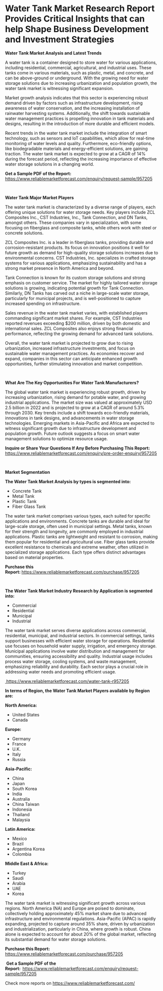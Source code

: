 <p><h1>Water Tank Market Research Report Provides Critical Insights that can help Shape Business Development and Investment Strategies</h1></p><p><strong>Water Tank Market Analysis and Latest Trends</strong></p>
<p><p>A water tank is a container designed to store water for various applications, including residential, commercial, agricultural, and industrial uses. These tanks come in various materials, such as plastic, metal, and concrete, and can be above-ground or underground. With the growing need for water storage solutions due to increasing urbanization and population growth, the water tank market is witnessing significant expansion. </p><p>Market growth analysis indicates that this sector is experiencing robust demand driven by factors such as infrastructure development, rising awareness of water conservation, and the increasing installation of rainwater harvesting systems. Additionally, the shift towards sustainable water management practices is propelling innovation in tank materials and designs, resulting in the introduction of more durable and efficient models.</p><p>Recent trends in the water tank market include the integration of smart technology, such as sensors and IoT capabilities, which allow for real-time monitoring of water levels and quality. Furthermore, eco-friendly options, like biodegradable materials and energy-efficient solutions, are gaining traction. The water tank market is expected to grow at a CAGR of 14% during the forecast period, reflecting the increasing importance of effective water storage solutions in a changing world.</p></p>
<p><strong>Get a Sample PDF of the Report:&nbsp;</strong> <a href="https://www.reliablemarketforecast.com/enquiry/request-sample/957205?utm_campaign=3069&utm_medium=2&utm_source=Github&utm_content=ia&utm_term=09042025&utm_id=water-tank">https://www.reliablemarketforecast.com/enquiry/request-sample/957205</a></p>
<p>&nbsp;</p>
<p><strong>Water Tank Major Market Players</strong></p>
<p><p>The water tank market is characterized by a diverse range of players, each offering unique solutions for water storage needs. Key players include ZCL Composites Inc., CST Industries, Inc., Tank Connection, and DN Tanks, amongst others. These companies vary in specialization, with some focusing on fiberglass and composite tanks, while others work with steel or concrete solutions.</p><p>ZCL Composites Inc. is a leader in fiberglass tanks, providing durable and corrosion-resistant products. Its focus on innovation positions it well for future growth as demand for high-quality storage solutions increases due to environmental concerns. CST Industries, Inc. specializes in crafted storage systems for various applications, emphasizing sustainability and has a strong market presence in North America and beyond.</p><p>Tank Connection is known for its custom storage solutions and strong emphasis on customer service. The market for highly tailored water storage solutions is growing, indicating potential growth for Tank Connection. Similarly, DN Tanks has carved out a niche in large-scale water storage, particularly for municipal projects, and is well-positioned to capture increased spending on infrastructure.</p><p>Sales revenue in the water tank market varies, with established players commanding significant market shares. For example, CST Industries reported revenues exceeding $200 million, driven by both domestic and international sales. ZCL Composites also enjoys strong financial performance, reflecting the growing demand for advanced tank solutions.</p><p>Overall, the water tank market is projected to grow due to rising urbanization, increased infrastructure investments, and focus on sustainable water management practices. As economies recover and expand, companies in this sector can anticipate enhanced growth opportunities, further stimulating innovation and market competition.</p></p>
<p>&nbsp;</p>
<p><strong>What Are The Key Opportunities For Water Tank Manufacturers?</strong></p>
<p><p>The global water tank market is experiencing robust growth, driven by increasing urbanization, rising demand for potable water, and growing industrial applications. The market size was valued at approximately USD 2.5 billion in 2022 and is projected to grow at a CAGR of around 5.3% through 2030. Key trends include a shift towards eco-friendly materials, innovations in tank designs, and advancements in water storage technologies. Emerging markets in Asia-Pacific and Africa are expected to witness significant growth due to infrastructure development and population growth. Future outlook suggests a focus on smart water management solutions to optimize resource usage.</p></p>
<p><strong>Inquire or Share Your Questions If Any Before Purchasing This Report:</strong> <a href="https://www.reliablemarketforecast.com/enquiry/pre-order-enquiry/957205?utm_campaign=3069&utm_medium=2&utm_source=Github&utm_content=ia&utm_term=09042025&utm_id=water-tank">https://www.reliablemarketforecast.com/enquiry/pre-order-enquiry/957205</a></p>
<p>&nbsp;</p>
<p><strong>Market Segmentation</strong></p>
<p><strong>The Water Tank Market Analysis by types is segmented into:</strong></p>
<p><ul><li>Concrete Tank</li><li>Metal Tank</li><li>Plastic Tank</li><li>Fiber Glass Tank</li></ul></p>
<p><p>The water tank market comprises various types, each suited for specific applications and environments. Concrete tanks are durable and ideal for large-scale storage, often used in municipal settings. Metal tanks, known for their strength and longevity, are commonly employed in industrial applications. Plastic tanks are lightweight and resistant to corrosion, making them popular for residential and agricultural use. Fiber glass tanks provide excellent resistance to chemicals and extreme weather, often utilized in specialized storage applications. Each type offers distinct advantages based on material properties.</p></p>
<p><strong>Purchase this Report:&nbsp;</strong><a href="https://www.reliablemarketforecast.com/purchase/957205?utm_campaign=3069&utm_medium=2&utm_source=Github&utm_content=ia&utm_term=09042025&utm_id=water-tank">https://www.reliablemarketforecast.com/purchase/957205</a></p>
<p>&nbsp;</p>
<p><strong>The Water Tank Market Industry Research by Application is segmented into:</strong></p>
<p><ul><li>Commercial</li><li>Residential</li><li>Municipal</li><li>Industrial</li></ul></p>
<p><p>The water tank market serves diverse applications across commercial, residential, municipal, and industrial sectors. In commercial settings, tanks support businesses with efficient water storage for operations. Residential use focuses on household water supply, irrigation, and emergency storage. Municipal applications involve water distribution and management for communities, ensuring accessibility and quality. Industrial usage includes process water storage, cooling systems, and waste management, emphasizing reliability and durability. Each sector plays a crucial role in addressing water needs and promoting efficient usage.</p></p>
<p><a href="https://www.reliablemarketforecast.com/water-tank-r957205?utm_campaign=3069&utm_medium=2&utm_source=Github&utm_content=ia&utm_term=09042025&utm_id=water-tank">&nbsp;https://www.reliablemarketforecast.com/water-tank-r957205</a></p>
<p><strong>In terms of Region, the Water Tank Market Players available by Region are:</strong></p>
<p>
    <p> <strong> North America: </strong>
        <ul>
            <li>United States</li>
            <li>Canada</li>
        </ul>
        </p> 
    <p> <strong> Europe: </strong>
        <ul>
            <li>Germany</li>
            <li>France</li>
            <li>U.K.</li>
            <li>Italy</li>
            <li>Russia</li>
        </ul>
        </p> 
    <p> <strong> Asia-Pacific: </strong>
        <ul>
            <li>China</li>
            <li>Japan</li>
            <li>South Korea</li>
            <li>India</li>
            <li>Australia</li>
            <li>China Taiwan</li>
            <li>Indonesia</li>
            <li>Thailand</li>
            <li>Malaysia</li>
        </ul>
        </p> 
    <p> <strong> Latin America: </strong>
        <ul>
            <li>Mexico</li>
            <li>Brazil</li>
            <li>Argentina Korea</li>
            <li>Colombia</li>
        </ul>
        </p> 
    <p> <strong> Middle East & Africa: </strong>
        <ul>
            <li>Turkey</li>
            <li>Saudi</li>
            <li>Arabia</li>
            <li>UAE</li>
            <li>Korea</li>
        </ul>
    </p>
    </p>
<p><p>The water tank market is witnessing significant growth across various regions. North America (NA) and Europe are poised to dominate, collectively holding approximately 45% market share due to advanced infrastructure and environmental regulations. Asia-Pacific (APAC) is rapidly expanding, projected to capture around 35% share, driven by urbanization and industrialization, particularly in China, where growth is robust. China alone is expected to account for about 20% of the global market, reflecting its substantial demand for water storage solutions.</p></p>
<p><strong>Purchase this Report: </strong><a href="https://www.reliablemarketforecast.com/purchase/957205?utm_campaign=3069&utm_medium=2&utm_source=Github&utm_content=ia&utm_term=09042025&utm_id=water-tank">https://www.reliablemarketforecast.com/purchase/957205</a></p>
<p>&nbsp;<strong>Get a Sample PDF of the Report:&nbsp;&nbsp;</strong><a href="https://www.reliablemarketforecast.com/enquiry/request-sample/957205?utm_campaign=3069&utm_medium=2&utm_source=Github&utm_content=ia&utm_term=09042025&utm_id=water-tank">https://www.reliablemarketforecast.com/enquiry/request-sample/957205</a></p>
<p><strong></strong></p>
<p>Check more reports on <a href="https://www.reliablemarketforecast.com/?utm_campaign=3069&utm_medium=2&utm_source=Github&utm_content=ia&utm_term=09042025&utm_id=water-tank">https://www.reliablemarketforecast.com/</a></p>